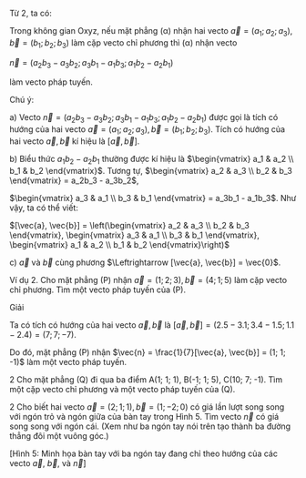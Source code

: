 Từ 2, ta có:

Trong không gian Oxyz, nếu mặt phẳng (α) nhận hai vecto $\vec{a} = (a_1; a_2; a_3), \vec{b} = (b_1; b_2; b_3)$ làm cặp vecto chỉ phương thì (α) nhận vecto

$\vec{n} = (a_2b_3 - a_3b_2; a_3b_1 - a_1b_3; a_1b_2 - a_2b_1)$

làm vecto pháp tuyến.

Chú ý:

a) Vecto $\vec{n} = (a_2b_3 - a_3b_2; a_3b_1 - a_1b_3; a_1b_2 - a_2b_1)$ được gọi là tích có hướng của hai vecto $\vec{a} = (a_1; a_2; a_3), \vec{b} = (b_1; b_2; b_3)$. Tích có hướng của hai vecto $\vec{a}, \vec{b}$ kí hiệu là $[\vec{a}, \vec{b}]$.

b) Biểu thức $a_1b_2 - a_2b_1$ thường được kí hiệu là $\begin{vmatrix} a_1 & a_2 \\ b_1 & b_2 \end{vmatrix}$. Tương tự, $\begin{vmatrix} a_2 & a_3 \\ b_2 & b_3 \end{vmatrix} = a_2b_3 - a_3b_2$,

$\begin{vmatrix} a_3 & a_1 \\ b_3 & b_1 \end{vmatrix} = a_3b_1 - a_1b_3$. Như vậy, ta có thể viết:

$[\vec{a}, \vec{b}] = \left(\begin{vmatrix} a_2 & a_3 \\ b_2 & b_3 \end{vmatrix}, \begin{vmatrix} a_3 & a_1 \\ b_3 & b_1 \end{vmatrix}, \begin{vmatrix} a_1 & a_2 \\ b_1 & b_2 \end{vmatrix}\right)$

c) $\vec{a}$ và $\vec{b}$ cùng phương $\Leftrightarrow [\vec{a}, \vec{b}] = \vec{0}$.

Ví dụ 2. Cho mặt phẳng (P) nhận $\vec{a} = (1; 2; 3), \vec{b} = (4; 1; 5)$ làm cặp vecto chỉ phương. Tìm một vecto pháp tuyến của (P).

Giải

Ta có tích có hướng của hai vecto $\vec{a}, \vec{b}$ là
$[\vec{a}, \vec{b}] = (2.5 - 3.1; 3.4 - 1.5; 1.1 - 2.4) = (7; 7; -7)$.

Do đó, mặt phẳng (P) nhận $\vec{n} = \frac{1}{7}[\vec{a}, \vec{b}] = (1; 1; -1)$ làm một vecto pháp tuyến.

2 Cho mặt phẳng (Q) đi qua ba điểm A(1; 1; 1), B(-1; 1; 5), C(10; 7; -1). Tìm một cặp vecto chỉ phương và một vecto pháp tuyến của (Q).

2 Cho biết hai vecto $\vec{a} = (2; 1; 1), \vec{b} = (1; -2; 0)$ có giá lần lượt song song với ngón trỏ và ngón giữa của bàn tay trong Hình 5. Tìm vecto $\vec{n}$ có giá song song với ngón cái. (Xem như ba ngón tay nói trên tạo thành ba đường thẳng đôi một vuông góc.)

[Hình 5: Minh họa bàn tay với ba ngón tay đang chỉ theo hướng của các vecto $\vec{a}$, $\vec{b}$, và $\vec{n}$]